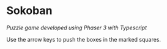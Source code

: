 # Sokoban

_Puzzle game developed using Phaser 3 with Typescript_

Use the arrow keys to push the boxes in the marked squares.
